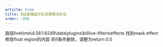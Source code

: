 ```yaml
---
article: true
title: B站直播姬分区遮罩解决办法
order: -998
---
```


路径livehime\4.58.1.6249\data\plugins\bililive-filters\effects
找到mask.effect
修改float region的内容
将if条件删除，调整为return 0.0